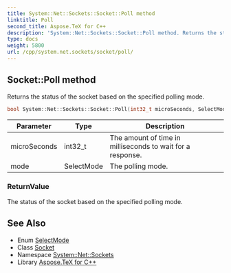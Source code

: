 ```yaml
---
title: System::Net::Sockets::Socket::Poll method
linktitle: Poll
second_title: Aspose.TeX for C++
description: 'System::Net::Sockets::Socket::Poll method. Returns the status of the socket based on the specified polling mode in C++.'
type: docs
weight: 5800
url: /cpp/system.net.sockets/socket/poll/
---
```

## Socket::Poll method


Returns the status of the socket based on the specified polling mode.

```cpp
bool System::Net::Sockets::Socket::Poll(int32_t microSeconds, SelectMode mode)
```


| Parameter | Type | Description |
| --- | --- | --- |
| microSeconds | int32_t | The amount of time in milliseconds to wait for a response. |
| mode | SelectMode | The polling mode. |

### ReturnValue

The status of the socket based on the specified polling mode.

## See Also

* Enum [SelectMode](../../selectmode/)
* Class [Socket](../)
* Namespace [System::Net::Sockets](../../)
* Library [Aspose.TeX for C++](../../../)
